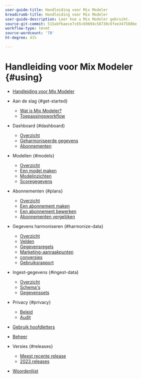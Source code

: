 ```yaml
---
user-guide-title: Handleiding voor Mix Modeler
breadcrumb-title: Handleiding voor Mix Modeler
user-guide-description: Leer hoe u Mix Modeler gebruikt.
source-git-commit: 515abfbaece7c65c69694c58730c6fee3475886e
workflow-type: tm+mt
source-wordcount: '78'
ht-degree: 41%

---
```



# Handleiding voor Mix Modeler {#using}

+ [Handleiding voor Mix Modeler](/help/overview.md)

+ Aan de slag {#get-started}
   + [Wat is Mix Modeler?](/help/get-started/about.md)
   + [Toepassingsworkflow](/help/get-started/workflow.md)

+ Dashboard {#dashboard}
   + [Overzicht](/help/dashboard/overview.md)
   + [Geharmoniseerde gegevens](/help/dashboard/harmonized-data.md)
   + [Abonnementen](/help/dashboard/plans.md)

+ Modellen {#models}
   + [Overzicht](/help/models/overview.md)
   + [Een model maken](/help/models/create.md)
   + [Modelinzichten](/help/models/insights.md)
   + [Scoregegevens](/help/models/scoring-data.md)

+ Abonnementen {#plans}
   + [Overzicht](/help/plans/overview.md)
   + [Een abonnement maken](/help/plans/create.md)
   + [Een abonnement bewerken](/help/plans/edit.md)
   + [Abonnementen vergelijken](/help/plans/compare.md)

+ Gegevens harmoniseren {#harmonize-data}
   + [Overzicht](/help/harmonize-data/overview.md)
   + [Velden](/help/harmonize-data/fields.md)
   + [Gegevensregels](/help/harmonize-data/dataset-rules.md)
   + [Marketing-aanraakpunten](/help/harmonize-data/marketing-touchpoints.md)
   + [conversies](/help/harmonize-data/conversions.md)
   + [Gebruiksrapport](/help/harmonize-data/usage-report.md)

+ Ingest-gegevens {#ingest-data}
   + [Overzicht](/help/ingest-data/overview.md)
   + [Schema&#39;s](/help/ingest-data/schemas.md)
   + [Gegevenssets](/help/ingest-data/datasets.md)

+ Privacy {#privacy}
   + [Beleid](/help/privacy/policies.md)
   + [Audit](/help/privacy/audits.md)

+ [Gebruik hoofdletters](/help/main-guide/use-cases.md)

+ [Beheer](/help/main-guide/administration.md)

+ Versies {#releases}
   + [Meest recente release](/help/releases/latest.md)
   + [2023 releases](/help/releases/2023.md)

+ [Woordenlijst](/help/main-guide/glossary.md)

